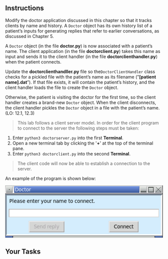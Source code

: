 <!-- manual -->

## Instructions

Modify the doctor application discussed in this chapter so that it tracks clients by name and history. A `Doctor` object has its own history list of a patient’s inputs for generating replies that refer to earlier conversations, as discussed in Chapter 5.

A `Doctor` object (in the file **doctor.py**) is now associated with a patient’s name. The client application (in the file **doctorclient.py**) takes this name as input and sends it to the client handler (in the file **doctorclienthandler.py**) when the patient connects.

Update the **doctorclienthandller.py** file so the`DoctorClientHandler` class checks for a pickled file with the patient’s name as its filename ("**[patient name].dat**”). If that file exists, it will contain the patient’s history, and the client handler loads the file to create the `Doctor` object.

Otherwise, the patient is visiting the doctor for the first time, so the client handler creates a brand-new `Doctor` object. When the client disconnects, the client handler pickles the `Doctor` object in a file with the patient’s name. (LO: 12.1, 12.3)

> This lab follows a client server model. In order for the client program to connect to the server the following steps must be taken:

1. Enter `python3 doctorserver.py` into the first **Terminal**.
2. Open a new terminal tab by clicking the '**+**' at the top of the terminal pane.
3. Enter `python3 doctorclient.py` into the second **Terminal**.

> The client code will now be able to establish a connection to the server.

An example of the program is shown below:

<img src="../assets/chapter12ex04-1.png" alt='A classic Windows-OS-style dialog box titled "Doctor" with a light blue background. At the top, a prompt reads, "Please enter your name to connect." Below the prompt is a white rectangular text input field for the user to type their name. Under the input box, there are two buttons: the left button labeled "Send reply" is grayed out and disabled, while the right button labeled "Connect" is enabled and clickable. The window has a standard Windows OS control bar with minimize, maximize, and close buttons in the top right corner.'>

## Your Tasks
